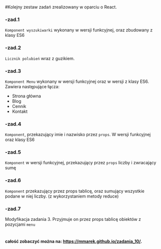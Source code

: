 #Kolejny zestaw zadań zrealizowany w oparciu o React.

### -zad.1
`Komponent wyszukiwarki` wykonany w wersji funkcyjnej, oraz zbudowany z klasy ES6

### -zad.2
`Licznik polubień` wraz z guzikiem.

### -zad.3
`Komponent Menu` wykonany w wersji funkcyjnej oraz w wersji z klasy ES6. Zawiera następujące łącza: 
- Strona główna
- Blog
- Cennik
- Kontakt

### -zad.4
`Komponent`, przekazujący imie i nazwisko przez `props`. W wersji funkcyjnej oraz klasy ES6

### -zad.5
`Komponent` w wersji funkcyjnej, przekazujący przez `props` liczby i zwracający sumę

### -zad.6
`Komponent` przekazujący przez props tablicę, oraz sumujący wszystkie podane w niej liczby. 
(z wykorzystaniem metody reduce)

### -zad.7
Modyfikacja zadania 3. Przyjmuje on przez props tablicę obiektów z pozycjami `menu`
#
#### całość zobaczyć można na: https://mmarek.github.io/zadania_10/.
